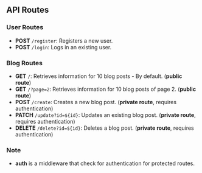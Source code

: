 ## API Routes

### User Routes

- **POST** `/register`: Registers a new user.
- **POST** `/login`: Logs in an existing user.

### Blog Routes
- **GET** `/`: Retrieves information for 10 blog posts - By default. (**public route**)
- **GET** `/?page=2`: Retrieves information for 10 blog posts of page 2. (**public route**)
- **POST** `/create`: Creates a new blog post. (**private route**, requires authentication)
- **PATCH** `/update?id=${id}`: Updates an existing blog post. (**private route**, requires authentication)
- **DELETE** `/delete?id=${id}`: Deletes a blog post. (**private route**, requires authentication)


### Note

- **auth** is a middleware that check for authentication for protected routes.
